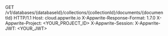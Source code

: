 GET /v1/databases/{databaseId}/collections/{collectionId}/documents/{documentId} HTTP/1.1
Host: cloud.appwrite.io
X-Appwrite-Response-Format: 1.7.0
X-Appwrite-Project: <YOUR_PROJECT_ID>
X-Appwrite-Session: 
X-Appwrite-JWT: <YOUR_JWT>

